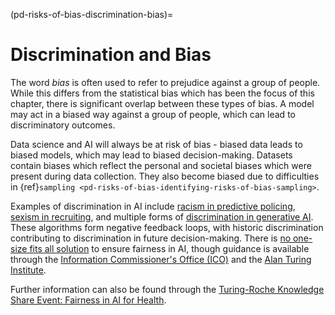 (pd-risks-of-bias-discrimination-bias)=
# Discrimination and Bias

The word *bias* is often used to refer to prejudice against a group of people. 
While this differs from the statistical bias which has been the focus of this chapter, there is significant overlap between these types of bias. 
A model may act in a biased way against a group of people, which can lead to discriminatory outcomes. 

Data science and AI will always be at risk of bias - biased data leads to biased models, which may lead to biased decision-making. 
Datasets contain biases which reflect the personal and societal biases which were present during data collection.
They also become biased due to difficulties in {ref}`sampling <pd-risks-of-bias-identifying-risks-of-bias-sampling>`. 

Examples of discrimination in AI include [racism in predictive policing](https://www.technologyreview.com/2020/07/17/1005396/predictive-policing-algorithms-racist-dismantled-machine-learning-bias-criminal-justice/), [sexism in recruiting](https://www.reuters.com/article/us-amazon-com-jobs-automation-insight-idUSKCN1MK08G/), and multiple forms of [discrimination in generative AI](https://en.wikipedia.org/wiki/Tay_(chatbot)). 
These algorithms form negative feedback loops, with historic discrimination contributing to discrimination in future decision-making. 
There is [no one-size fits all solution](https://dl.acm.org/doi/10.1145/3616865) to ensure fairness in AI, though guidance is available through the [Information Commissioner's Office (ICO)](https://ico.org.uk/for-organisations/uk-gdpr-guidance-and-resources/artificial-intelligence/guidance-on-ai-and-data-protection/how-do-we-ensure-fairness-in-ai/) and the [Alan Turing Institute](https://www.turing.ac.uk/news/publications/ai-ethics-and-governance-practice-ai-fairness-practice). 

Further information can also be found through the [Turing-Roche Knowledge Share Event: Fairness in AI for Health](https://www.youtube.com/watch?v=Tuz7IGqDAIs&list=PLDbZND-EA4eHYGwDyOEiUumyCNPAx2gyF).
 
